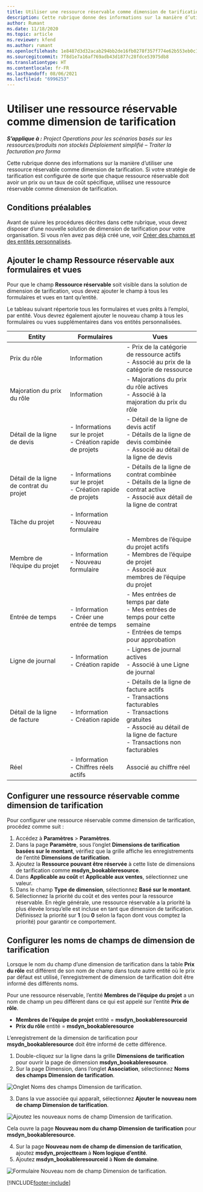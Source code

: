 ```yaml
---
title: Utiliser une ressource réservable comme dimension de tarification
description: Cette rubrique donne des informations sur la manière d’utiliser une ressource réservable comme dimension de tarification.
author: Rumant
ms.date: 11/18/2020
ms.topic: article
ms.reviewer: kfend
ms.author: rumant
ms.openlocfilehash: 1e8487d3d32acab294bb2de16fb0278f357f774e62b553eb0c1ebd5b6246e332
ms.sourcegitcommit: 7f8d1e7a16af769adb43d1877c28fdce53975db8
ms.translationtype: HT
ms.contentlocale: fr-FR
ms.lasthandoff: 08/06/2021
ms.locfileid: "6996253"
---
```

# <a name="use-a-bookable-resource-as-a-pricing-dimension"></a>Utiliser une ressource réservable comme dimension de tarification

 _**S’applique à :** Project Operations pour les scénarios basés sur les ressources/produits non stockés Déploiement simplifié – Traiter la facturation pro forma_ 

Cette rubrique donne des informations sur la manière d’utiliser une ressource réservable comme dimension de tarification. Si votre stratégie de tarification est configurée de sorte que chaque ressource réservable doit avoir un prix ou un taux de coût spécifique, utilisez une ressource réservable comme dimension de tarification.

## <a name="prerequisites"></a>Conditions préalables
Avant de suivre les procédures décrites dans cette rubrique, vous devez disposer d’une nouvelle solution de dimension de tarification pour votre organisation. Si vous n’en avez pas déjà créé une, voir [Créer des champs et des entités personnalisés](../pricing-costing/create-custom-fields-entities-pricing-dimensions.md).

## <a name="add-the-bookable-resource-field-to-forms-and-views"></a>Ajouter le champ Ressource réservable aux formulaires et vues
Pour que le champ **Ressource réservable** soit visible dans la solution de dimension de tarification, vous devez ajouter le champ à tous les formulaires et vues en tant qu’entité.

Le tableau suivant répertorie tous les formulaires et vues prêts à l’emploi, par entité. Vous devrez également ajouter le nouveau champ à tous les formulaires ou vues supplémentaires dans vos entités personnalisées.

|   Entity        | Formulaires   |Vues        |
| ------------------------------|---------------------------------|----------------------------------|
|  Prix du rôle| Information | - Prix de la catégorie de ressource actifs<br> - Associé au prix de la catégorie de ressource |
|  Majoration du prix du rôle| Information| - Majorations du prix du rôle actives<br>- Associé à la majoration du prix du rôle |
|  Détail de la ligne de devis| - Informations sur le projet<br>- Création rapide de projets| - Détail de la ligne de devis actif<br>- Détails de la ligne de devis combinée<br>- Associé au détail de la ligne de devis |
|  Détail de la ligne de contrat du projet| - Informations sur le projet<br>- Création rapide de projets| - Détails de la ligne de contrat combinée<br>- Détails de la ligne de contrat active<br>- Associé aux détail de la ligne de contrat |
|  Tâche du projet| - Information<br>- Nouveau formulaire| &nbsp; |
|  Membre de l’équipe du projet| - Information<br>- Nouveau formulaire| - Membres de l’équipe du projet actifs<br>- Membres de l’équipe de projet<br>- Associé aux membres de l’équipe du projet |
|  Entrée de temps| - Information<br>- Créer une entrée de temps| - Mes entrées de temps par date<br>- Mes entrées de temps pour cette semaine<br>- Entrées de temps pour approbation|
|  Ligne de journal| - Information<br>- Création rapide| - Lignes de journal actives<br>- Associé à une Ligne de journal |
|  Détail de la ligne de facture| - Information<br>- Création rapide| - Détails de la ligne de facture actifs<br>- Transactions facturables<br>- Transactions gratuites<br>- Associé au détail de la ligne de facture <br>- Transactions non facturables|
|  Réel| - Information<br>- Chiffres réels actifs| Associé au chiffre réel |

## <a name="set-up-a-bookable-resource-as-a-pricing-dimension"></a>Configurer une ressource réservable comme dimension de tarification
Pour configurer une ressource réservable comme dimension de tarification, procédez comme suit :

1. Accédez à **Paramètres** > **Paramètres**. 
2. Dans la page **Paramètre**, sous l’onglet **Dimensions de tarification basées sur le montant**, vérifiez que la grille affiche les enregistrements de l’entité **Dimensions de tarification**. 
2. Ajoutez la **Ressource pouvant être réservée** à cette liste de dimensions de tarification comme **msdyn_bookableresource**. 
3. Dans **Applicable au coût** et **Applicable aux ventes**, sélectionnez une valeur.
4. Dans le champ **Type de dimension**, sélectionnez **Basé sur le montant**. 
5. Sélectionnez la priorité du coût et des ventes pour la ressource réservable. En règle générale, une ressource réservable a la priorité la plus élevée lorsqu’elle est incluse en tant que dimension de tarification. Définissez la priorité sur **1** (ou **0** selon la façon dont vous comptez la priorité) pour garantir ce comportement.

## <a name="set-up-pricing-dimension-field-names"></a>Configurer les noms de champs de dimension de tarification

Lorsque le nom du champ d’une dimension de tarification dans la table **Prix du rôle** est différent de son nom de champ dans toute autre entité où le prix par défaut est utilisé, l’enregistrement de dimension de tarification doit être informé des différents noms.  

Pour une ressource réservable, l’entité **Membres de l’équipe du projet** a un nom de champ un peu différent dans ce qui est appelé sur l’entité **Prix de rôle**. 

 - **Membres de l’équipe de projet** entité = **msdyn_bookableresourceid**
 - **Prix du rôle** entité = **msdyn_bookableresource**

L’enregistrement de la dimension de tarification pour **msydn_bookableresource** doit être informé de cette différence.

1. Double-cliquez sur la ligne dans la grille **Dimensions de tarification** pour ouvrir la page de dimension **msdyn_bookableresource**.
2. Sur la page Dimension, dans l’onglet **Association**, sélectionnez **Noms des champs Dimension de tarification**.

  ![Onglet Noms des champs Dimension de tarification.](media/PD-fieldname.png)

3. Dans la vue associée qui apparaît, sélectionnez **Ajouter le nouveau nom de champ Dimension de tarification**.

  ![Ajoutez les nouveaux noms de champ Dimension de tarification.](media/Add-NewPD-fieldname.png)

  Cela ouvre la page **Nouveau nom du champ Dimension de tarification** pour **msdyn_bookableresource**. 

4. Sur la page **Nouveau nom de champ de dimension de tarification**, ajoutez **msdyn_projectteam** à **Nom logique d’entité**.
5. Ajoutez **msdyn_bookableresourceid** à **Nom de domaine**.

 ![Formulaire Nouveau nom de champ Dimension de tarification.](media/PD-fieldname-Added.png)


[!INCLUDE[footer-include](../includes/footer-banner.md)]